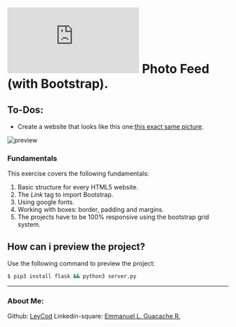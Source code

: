 # [![4Geeks Logo](https://assets.breatheco.de/apis/img/images.php?blob&random&cat=icon&tags=4geeks,16 "4Geeks Logo")](https://assets.breatheco.de/apis/img/images.php?blob&random&cat=icon&tags=4geeks,16 "4Geeks Logo") Photo Feed (with Bootstrap).

## To-Dos:

- Create a website that looks like this one:[this exact same picture](https://github.com/breatheco-de/exercise-instagram-feed-bootstrap/blob/master/preview.gif).

![preview](https://github.com/breatheco-de/exercise-instagram-feed-bootstrap/blob/master/preview.gif)

### Fundamentals
This exercise covers the following fundamentals:
1. Basic structure for every HTML5 website.
2. The *Link* tag to import Bootstrap.
3. Using google fonts.
4. Working with boxes: border, padding and margins.
5. The projects have to be 100% responsive using the bootstrap grid system.

## How can i preview the project?

Use the following command to preview the project:

```sh
$ pip3 install flask && python3 server.py
```

------------

### About Me:

Github: [LeyCod](http://https://github.com/LeyCod "LeyCod")
Linkedin-square: [Emmanuel L. Guacache R.](http://https://www.linkedin.com/in/emmanuelleyan/ "Emmanuel Leyan Guacache Rodriguez")